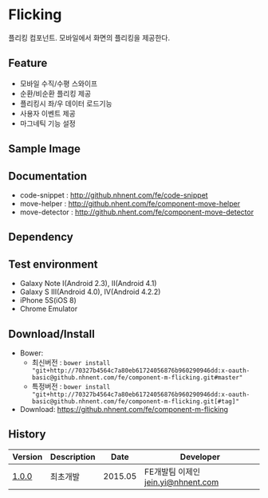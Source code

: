Flicking
===============
플리킹 컴포넌트.
모바일에서 화면의 플리킹을 제공한다.

## Feature
* 모바일 수직/수평 스와이프
* 순환/비순환 플리킹 제공
* 플리킹시 좌/우 데이터 로드기능
* 사용자 이벤트 제공
* 마그네틱 기능 설정

## Sample Image


## Documentation
* code-snippet :  http://github.nhnent.com/fe/code-snippet
* move-helper : http://github.nhent.com/fe/component-move-helper
* move-detector : http://github.nhent.com/fe/component-move-detector

## Dependency

## Test environment
* Galaxy Note I(Android 2.3), II(Android 4.1)
* Galaxy S III(Android 4.0), IV(Android 4.2.2)
* iPhone 5S(iOS 8)
* Chrome Emulator

## Download/Install
* Bower:
   * 최신버전 : `bower install "git+http://70327b4564c7a80eb61724056876b960290946dd:x-oauth-basic@github.nhnent.com/fe/component-m-flicking.git#master"`
   * 특정버전 : `bower install "git+http://70327b4564c7a80eb61724056876b960290946dd:x-oauth-basic@github.nhnent.com/fe/component-m-flicking.git[#tag]"`
* Download: https://github.nhnent.com/fe/component-m-flicking

## History
| Version | Description | Date | Developer |
| ---- | ---- | ---- | ---- |
| <a href="https://github.nhnent.com/pages/fe/component-m-flick/1.0.0/">1.0.0</a> | 최초개발 | 2015.05 | FE개발팀 이제인 <jein.yi@nhnent.com> |